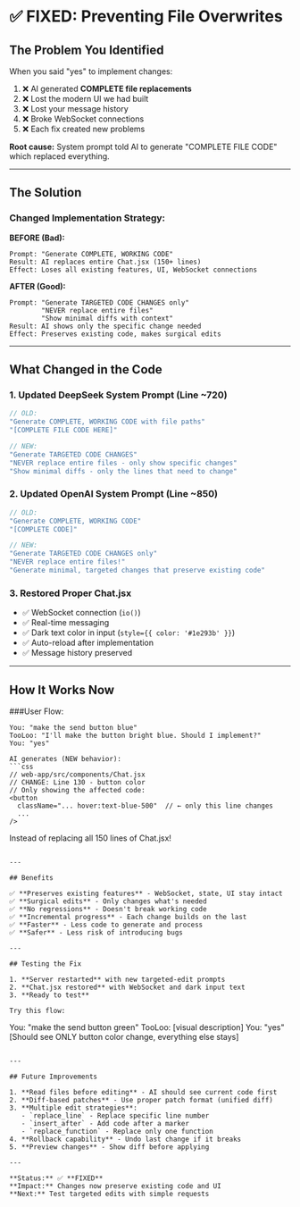 # ✅ FIXED: Preventing File Overwrites

## The Problem You Identified

When you said "yes" to implement changes:
1. ❌ AI generated **COMPLETE file replacements**
2. ❌ Lost the modern UI we had built
3. ❌ Lost your message history
4. ❌ Broke WebSocket connections
5. ❌ Each fix created new problems

**Root cause:** System prompt told AI to generate "COMPLETE FILE CODE" which replaced everything.

---

## The Solution

### Changed Implementation Strategy:

**BEFORE (Bad):**
```
Prompt: "Generate COMPLETE, WORKING CODE"
Result: AI replaces entire Chat.jsx (150+ lines)
Effect: Loses all existing features, UI, WebSocket connections
```

**AFTER (Good):**
```
Prompt: "Generate TARGETED CODE CHANGES only"
        "NEVER replace entire files"
        "Show minimal diffs with context"
Result: AI shows only the specific change needed
Effect: Preserves existing code, makes surgical edits
```

---

## What Changed in the Code

### 1. Updated DeepSeek System Prompt (Line ~720)
```javascript
// OLD:
"Generate COMPLETE, WORKING CODE with file paths"
"[COMPLETE FILE CODE HERE]"

// NEW:
"Generate TARGETED CODE CHANGES"
"NEVER replace entire files - only show specific changes"
"Show minimal diffs - only the lines that need to change"
```

### 2. Updated OpenAI System Prompt (Line ~850)
```javascript
// OLD:
"Generate COMPLETE, WORKING CODE"
"[COMPLETE CODE]"

// NEW:
"Generate TARGETED CODE CHANGES only"
"NEVER replace entire files!"
"Generate minimal, targeted changes that preserve existing code"
```

### 3. Restored Proper Chat.jsx
- ✅ WebSocket connection (`io()`)
- ✅ Real-time messaging
- ✅ Dark text color in input (`style={{ color: '#1e293b' }}`)
- ✅ Auto-reload after implementation
- ✅ Message history preserved

---

## How It Works Now

###User Flow:
```
You: "make the send button blue"
TooLoo: "I'll make the button bright blue. Should I implement?"
You: "yes"

AI generates (NEW behavior):
```css
// web-app/src/components/Chat.jsx
// CHANGE: Line 130 - button color
// Only showing the affected code:
<button
  className="... hover:text-blue-500"  // ← only this line changes
  ...
/>
```

Instead of replacing all 150 lines of Chat.jsx!
```

---

## Benefits

✅ **Preserves existing features** - WebSocket, state, UI stay intact
✅ **Surgical edits** - Only changes what's needed
✅ **No regressions** - Doesn't break working code
✅ **Incremental progress** - Each change builds on the last
✅ **Faster** - Less code to generate and process
✅ **Safer** - Less risk of introducing bugs

---

## Testing the Fix

1. **Server restarted** with new targeted-edit prompts
2. **Chat.jsx restored** with WebSocket and dark input text
3. **Ready to test**

Try this flow:
```
You: "make the send button green"
TooLoo: [visual description]
You: "yes"
[Should see ONLY button color change, everything else stays]
```

---

## Future Improvements

1. **Read files before editing** - AI should see current code first
2. **Diff-based patches** - Use proper patch format (unified diff)
3. **Multiple edit strategies**:
   - `replace_line` - Replace specific line number
   - `insert_after` - Add code after a marker
   - `replace_function` - Replace only one function
4. **Rollback capability** - Undo last change if it breaks
5. **Preview changes** - Show diff before applying

---

**Status:** ✅ **FIXED**  
**Impact:** Changes now preserve existing code and UI  
**Next:** Test targeted edits with simple requests
